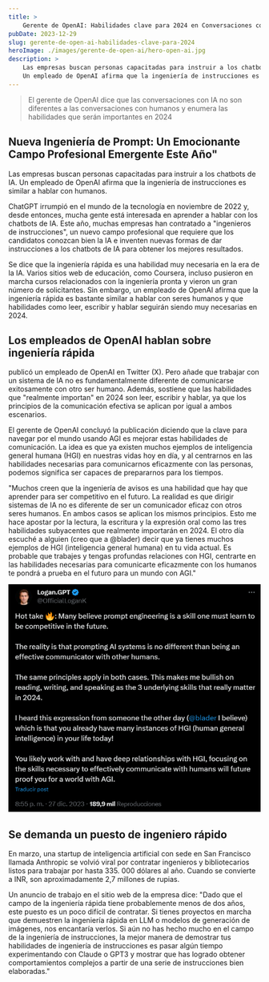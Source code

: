 ```yaml
---
title: >
    Gerente de OpenAI: Habilidades clave para 2024 en Conversaciones con IA y Humanos
pubDate: 2023-12-29
slug: gerente-de-open-ai-habilidades-clave-para-2024     
heroImage: ./images/gerente-de-open-ai/hero-open-ai.jpg
description: > 
    Las empresas buscan personas capacitadas para instruir a los chatbots de IA.
    Un empleado de OpenAI afirma que la ingeniería de instrucciones es similar a hablar con humanos.
---
```


> El gerente de OpenAI dice que las conversaciones con  IA no son diferentes a las conversaciones con humanos y enumera las habilidades que serán importantes en 2024


## Nueva Ingeniería de Prompt: Un Emocionante Campo Profesional Emergente Este Año"
Las empresas buscan personas capacitadas para instruir a los chatbots de IA.
Un empleado de OpenAI afirma que la ingeniería de instrucciones es similar a hablar con humanos.

ChatGPT irrumpió en el mundo de la tecnología en noviembre de 2022 y, desde entonces, mucha gente está interesada en aprender a hablar con los chatbots de IA. Este año, muchas empresas han contratado a "ingenieros de instrucciones", un nuevo campo profesional que requiere que los candidatos conozcan bien la IA e inventen nuevas formas de dar instrucciones a los chatbots de IA para obtener los mejores resultados.

Se dice que la ingeniería rápida es una habilidad muy necesaria en la era de la IA. Varios sitios web de educación, como Coursera, incluso pusieron en marcha cursos relacionados con la ingeniería pronta y vieron un gran número de solicitantes. Sin embargo, un empleado de OpenAI afirma que la ingeniería rápida es bastante similar a hablar con seres humanos y que habilidades como leer, escribir y hablar seguirán siendo muy necesarias en 2024.

## Los empleados de OpenAI hablan sobre  ingeniería rápida
publicó un empleado de OpenAI en Twitter (X).
Pero añade que trabajar con un sistema de IA no es fundamentalmente diferente de comunicarse exitosamente con otro ser humano.
Además, sostiene que  las habilidades que "realmente importan" en 2024 son leer, escribir y hablar, ya que los principios de la comunicación efectiva se aplican por igual a ambos escenarios.


El gerente de OpenAI concluyó la publicación diciendo que la clave para navegar por el mundo usando AGI es mejorar estas habilidades de comunicación.
La idea es que ya existen muchos ejemplos de inteligencia general humana (HGI) en nuestras vidas hoy en día, y al centrarnos en las habilidades necesarias para comunicarnos eficazmente con las personas, podemos significa ser capaces de prepararnos para los tiempos.


"Muchos creen que la ingeniería de avisos es una habilidad que hay que aprender para ser competitivo en el futuro. La realidad es que dirigir sistemas de IA no es diferente de ser un comunicador eficaz con otros seres humanos. En ambos casos se aplican los mismos principios. Esto me hace apostar por la lectura, la escritura y la expresión oral como las tres habilidades subyacentes que realmente importarán en 2024. El otro día escuché a alguien (creo que a @blader) decir que ya tienes muchos ejemplos de HGI (inteligencia general humana) en tu vida actual. Es probable que trabajes y tengas profundas relaciones con HGI, centrarte en las habilidades necesarias para comunicarte eficazmente con los humanos te pondrá a prueba en el futuro para un mundo con AGI."

![Alt text](./images/gerente-de-open-ai/Logan.GPT.png)

## Se demanda un puesto de ingeniero rápido
En marzo, una startup de inteligencia artificial con sede en San Francisco llamada Anthropic se volvió viral por  contratar ingenieros y bibliotecarios listos para trabajar por hasta 335.
000 dólares al año. Cuando se convierte a INR, son aproximadamente 2,7 millones de rupias.



Un anuncio de trabajo en el sitio web de la empresa dice: "Dado que el campo de la ingeniería rápida tiene probablemente menos de dos años, este puesto es un poco difícil de contratar. Si tienes proyectos en marcha que demuestren la ingeniería rápida en LLM o modelos de generación de imágenes, nos encantaría verlos. Si aún no has hecho mucho en el campo de la ingeniería de instrucciones, la mejor manera de demostrar tus habilidades de ingeniería de instrucciones es pasar algún tiempo experimentando con Claude o GPT3 y mostrar que has logrado obtener comportamientos complejos a partir de una serie de instrucciones bien elaboradas."
